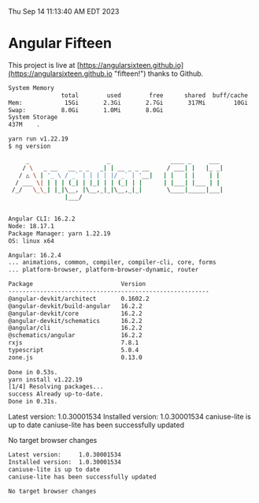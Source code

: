 Thu Sep 14 11:13:40 AM EDT 2023

# Angular Fifteen


This project is live at [https://angularsixteen.github.io](https://angularsixteen.github.io "fifteen!") thanks to Github.

```bash
System Memory
               total        used        free      shared  buff/cache   available
Mem:            15Gi       2.3Gi       2.7Gi       317Mi        10Gi        12Gi
Swap:          8.0Gi       1.0Mi       8.0Gi
System Storage
437M	.
```
```bash
yarn run v1.22.19
$ ng version

     _                      _                 ____ _     ___
    / \   _ __   __ _ _   _| | __ _ _ __     / ___| |   |_ _|
   / △ \ | '_ \ / _` | | | | |/ _` | '__|   | |   | |    | |
  / ___ \| | | | (_| | |_| | | (_| | |      | |___| |___ | |
 /_/   \_\_| |_|\__, |\__,_|_|\__,_|_|       \____|_____|___|
                |___/
    

Angular CLI: 16.2.2
Node: 18.17.1
Package Manager: yarn 1.22.19
OS: linux x64

Angular: 16.2.4
... animations, common, compiler, compiler-cli, core, forms
... platform-browser, platform-browser-dynamic, router

Package                         Version
---------------------------------------------------------
@angular-devkit/architect       0.1602.2
@angular-devkit/build-angular   16.2.2
@angular-devkit/core            16.2.2
@angular-devkit/schematics      16.2.2
@angular/cli                    16.2.2
@schematics/angular             16.2.2
rxjs                            7.8.1
typescript                      5.0.4
zone.js                         0.13.0
    
Done in 0.53s.
yarn install v1.22.19
[1/4] Resolving packages...
success Already up-to-date.
Done in 0.31s.
```
Latest version:     1.0.30001534
Installed version:  1.0.30001534
caniuse-lite is up to date
caniuse-lite has been successfully updated

No target browser changes
```bash
Latest version:     1.0.30001534
Installed version:  1.0.30001534
caniuse-lite is up to date
caniuse-lite has been successfully updated

No target browser changes
```
```bash
